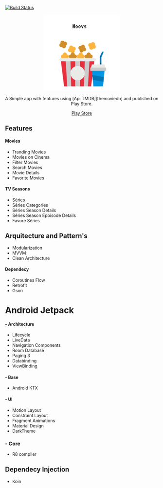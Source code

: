 [![Build Status](https://app.bitrise.io/app/4d5958d333c0abb0/status.svg?token=_-R4niE95TSDhgSu7lRYlg&branch=master)](https://app.bitrise.io/app/4d5958d333c0abb0)

<p align="center">
  <img src="/img/Frame 2.png" width="250" height="250"/>

</p>

<div align="center">
A Simple app with features using [Api TMDB][themoviedb] and published on Play Store.

[Play Store][moovsps]
</div>

## Features
#### Movies
* Tranding Movies
* Movies on Cinema
* Filter Movies
* Search Movies
* Movie Details
* Favorite Movies

#### TV Seasons 
* Séries
* Séries Categories
* Séries Season Details
* Séries Season Epoisode Details
* Favore Séries

## Arquitecture and Pattern's
* Modularization
* MVVM
* Clean Architecture

#### Dependecy

* Coroutines Flow
* Retrofit 
* Gson 


# Android Jetpack 

#### - Architecture
* Lifecycle
* LiveData
* Navigation Components
* Room Database
* Paging 3
* Databinding
* ViewBinding

#### - Base
* Android KTX

#### - UI
* Motion Layout
* Constraint Layout
* Fragment Animations
* Material Design
* DarkTheme

### - Core
* R8 compiler

## Dependecy Injection
* Koin

   
   [themoviedb]: <https://developers.themoviedb.org/3/getting-started/introduction>
    [moovsps]: <https://play.google.com/store/apps/details?id=com.jaozinfs.moovs>
